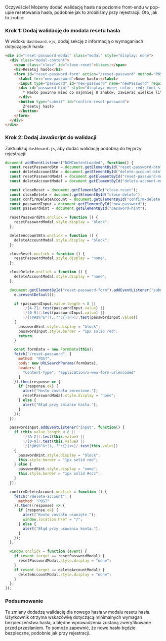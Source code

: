 Oczywiście! Możemy dodać walidację hasła na poziomie front-endu w pop-upie resetowania hasła, podobnie jak to zrobiliśmy przy rejestracji. Oto, jak to zrobić:

### Krok 1: Dodaj walidację do modala resetu hasła

W widoku `dashboard.ejs`, dodaj sekcję z informacją o wymaganiach dotyczących hasła:

```html
<div id="reset-password-modal" class="modal" style="display: none">
  <div class="modal-content">
    <span class="close" id="close-reset">&times;</span>
    <h2>Resetuj hasło</h2>
    <form id="reset-password-form" action="/reset-password" method="POST">
      <label for="new-password">Nowe hasło:</label>
      <input type="password" id="new-password" name="newPassword" required />
      <div id="password-hint" style="display: none; color: red; font-size: 0.9rem;">
        * Hasło powinno mieć co najmniej 8 znaków, zawierać wielkie litery, cyfry i znaki specjalne.
      </div>
      <button type="submit" id="confirm-reset-password">
        Zresetuj hasło
      </button>
    </form>
  </div>
</div>
```

### Krok 2: Dodaj JavaScript do walidacji

Zaktualizuj `dashboard.js`, aby dodać walidację podobną do tej przy rejestracji:

```javascript
document.addEventListener("DOMContentLoaded", function() {
  const resetPasswordBtn = document.getElementById("reset-password-btn");
  const deleteAccountBtn = document.getElementById("delete-account-btn");
  const resetPasswordModal = document.getElementById("reset-password-modal");
  const deleteAccountModal = document.getElementById("delete-account-modal");

  const closeReset = document.getElementById("close-reset");
  const closeDelete = document.getElementById("close-delete");
  const confirmDeleteAccount = document.getElementById("confirm-delete-account");
  const passwordInput = document.getElementById("new-password");
  const passwordHint = document.getElementById("password-hint");

  resetPasswordBtn.onclick = function () {
    resetPasswordModal.style.display = "block";
  };

  deleteAccountBtn.onclick = function () {
    deleteAccountModal.style.display = "block";
  };

  closeReset.onclick = function () {
    resetPasswordModal.style.display = "none";
  };

  closeDelete.onclick = function () {
    deleteAccountModal.style.display = "none";
  };

  document.getElementById("reset-password-form").addEventListener("submit", function(e) {
    e.preventDefault();

    if (passwordInput.value.length < 8 || 
        !/[A-Z]/.test(passwordInput.value) || 
        !/[0-9]/.test(passwordInput.value) || 
        !/[!@#$%^&*(),.?":{}|<>]/.test(passwordInput.value)) 
    {
      passwordHint.style.display = "block";
      passwordInput.style.border = "1px solid red";
      return;
    }

    const formData = new FormData(this);
    fetch("/reset-password", {
      method: "POST",
      body: new URLSearchParams(formData),
      headers: {
        "Content-Type": "application/x-www-form-urlencoded"
      }
    }).then(response => {
      if (response.ok) {
        alert("Hasło zostało zmienione.");
        resetPasswordModal.style.display = "none";
      } else {
        alert("Błąd przy zmianie hasła.");
      }
    });
  });

  passwordInput.addEventListener("input", function() {
    if (this.value.length < 8 || 
        !/[A-Z]/.test(this.value) || 
        !/[0-9]/.test(this.value) || 
        !/[!@#$%^&*(),.?":{}|<>]/.test(this.value)) 
    {
      passwordHint.style.display = "block";
      this.style.border = "1px solid red";
    } else {
      passwordHint.style.display = "none";
      this.style.border = "1px solid #ccc";
    }
  });

  confirmDeleteAccount.onclick = function () {
    fetch("/delete-account", {
      method: "POST"
    }).then((response) => {
      if (response.ok) {
        alert("Konto zostało usunięte.");
        window.location.href = "/";
      } else {
        alert("Błąd przy usuwaniu konta.");
      }
    });
  };

  window.onclick = function (event) {
    if (event.target == resetPasswordModal) {
      resetPasswordModal.style.display = "none";
    }
    if (event.target == deleteAccountModal) {
      deleteAccountModal.style.display = "none";
    }
  };
});
```

### Podsumowanie

Te zmiany dodadzą walidację dla nowego hasła w modalu resetu hasła. Użytkownik otrzyma wskazówkę dotyczącą minimalnych wymagań bezpieczeństwa hasła, a błędne wprowadzenia zostaną zweryfikowane przed przesłaniem. To pomoże zapewnić, że nowe hasło będzie bezpieczne, podobnie jak przy rejestracji.
